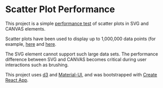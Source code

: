 # Scatter Plot Performance

This project is a simple [performance test](https://hemanrobinson.github.io/svg-canvas/) of scatter plots in SVG and CANVAS elements.  

Scatter plots have been used to display up to 1,000,000 data points (for example, [here](https://www.highcharts.com/demo/android/scatter-boost) and [here](https://blog.scottlogic.com/2020/05/01/rendering-one-million-points-with-d3.html).  

The SVG element cannot support such large data sets.  The performance difference between SVG and CANVAS becomes critical during user interactions such as brushing.

This project uses [d3](https://github.com/d3/d3) and [Material-UI](https://github.com/mui-org/material-ui), and was bootstrapped with [Create React App](https://github.com/facebook/create-react-app).

